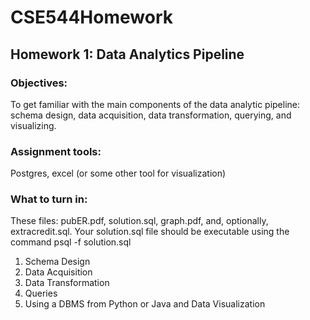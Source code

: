 # CSE544Homework
## Homework 1: Data Analytics Pipeline
### Objectives:
To get familiar with the main components of the data analytic pipeline: schema design, data acquisition, data transformation, querying, and visualizing.
### Assignment tools:
Postgres, excel (or some other tool for visualization)
### What to turn in:
These files: pubER.pdf, solution.sql, graph.pdf, and, optionally, extracredit.sql. Your solution.sql file should be executable using the command psql -f solution.sql

1. Schema Design
2. Data Acquisition
3. Data Transformation
4. Queries
5. Using a DBMS from Python or Java and Data Visualization

